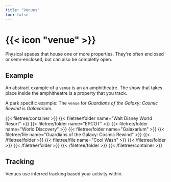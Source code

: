 ```yaml
---
title: "Venues"
toc: false
---
```


# {{< icon "venue" >}}

Physical spaces that house one or more properties. They're often enclosed or semi-enclosed, but can also be completly open.

## Example

An abstract example of a `venue` is an an amphitheatre. The show that takes place inside the amphitheatre is a property that you track.

A park specific example: The `venue` for *Guardians of the Galaxy: Cosmic Rewind* is *Galaxarium*.

{{< filetree/container >}}
  {{< filetree/folder name="Walt Disney World Resort" >}}
    {{< filetree/folder name="EPCOT" >}}
    	{{< filetree/folder name="World Discovery" >}}
    		{{< filetree/folder name="Galaxarium" >}}
    			{{< filetree/file name="Guardians of the Galaxy: Cosmic Rewind" >}}
    		{{< /filetree/folder >}}
    		{{< filetree/file name="Cool Wash" >}}
    	{{< /filetree/folder >}}
     {{< /filetree/folder >}}
  {{< /filetree/folder >}}
{{< /filetree/container >}}


## Tracking
Venues use inferred tracking based your activity within.